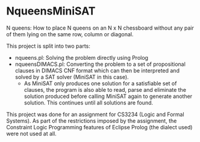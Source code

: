 # NqueensMiniSAT
N queens: How to place N queens on an N x N chessboard without any pair of them lying on the same row, column or diagonal.

This project is split into two parts:

* nqueens.pl: Solving the problem directly using Prolog
* nqueensDIMACS.pl: Converting the problem to a set of propositional clauses in DIMACS CNF format which can then be interpreted and solved by a SAT solver (MiniSAT in this case).
  * As MiniSAT only produces one solution for a satisfiable set of clauses, the program is also able to read, parse and eliminate the solution produced before calling MiniSAT again to generate another solution. This continues until all solutions are found.

This project was done for an assignment for CS3234 (Logic and Formal Systems). As part of the restrictions imposed by the assignment, the Constraint Logic Programming features of Eclipse Prolog (the dialect used) were not used at all.
